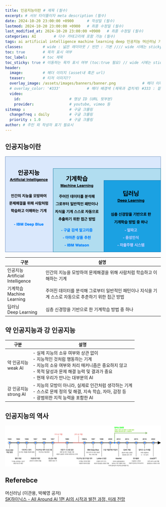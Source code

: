 ```yaml
---
title: 인공지능이란 # 제목 (필수)
excerpt: # 서브 타이틀이자 meta description (필수)
date: 2024-10-20 23:00:00 +0900      # 작성일 (필수)
lastmod: 2024-10-20 23:00:00 +0900   # 최종 수정일 (필수)
last_modified_at: 2024-10-20 23:00:00 +0900   # 최종 수정일 (필수)
categories: AI        # 다수 카테고리에 포함 가능 (필수)
tags: ai artificial intelligence machine learning deep 인공지능 머신러닝 기계학습 딥러닝      # 태그 복수개 가능 (필수)
classes:         # wide : 넓은 레이아웃 / 빈칸 : 기본 //// wide 시에는 sticky toc 불가
toc: true        # 목차 표시 여부
toc_label:       # toc 제목
toc_sticky: true # 이동하는 목차 표시 여부 (toc:true 필요) // wide 시에는 sticky toc 불가
header: 
  image:         # 헤더 이미지 (asset내 혹은 url)
  teaser:        # 티저 이미지??
  overlay_image: /assets/images/banners/banner.png            # 헤더 이미지 (제목과 겹치게)
  # overlay_color: '#333'            # 헤더 배경색 (제목과 겹치게) #333 : 짙은 회색 (필수)
  video:
    id:                      # 영상 ID (URL 뒷부분)
    provider:                # youtube, vimeo 등
sitemap :                    # 구글 크롤링
  changefreq : daily         # 구글 크롤링
  priority : 1.0             # 구글 크롤링
author: # 주인 외 작성자 표기 필요시
---
```

<!--postNo: 20241020_001-->  

## 인공지능이란  

![](/assets/images/20241020_001_001.png)  

|구분|설명|
|---|---|
|인공지능<br>Artificial Intelligence|인간의 지능을 모방하여 문제해결을 위해 사람처럼 학습하고 이해하는 기계|
|기계학습<br>Machine Learning|주어진 데이터를 분석해 그로부터 일반적인 패턴이나 지식을 기계 스스로 자동으로 추춘하기 위한 접근 방법|
|딥러닝<br>Deep Learning|심층 신경망을 기반으로 한 기계학습 방법 중 하나|


## 약 인공지능과 강 인공지능  

|구분|설명|
|---|---|
|약 인공지능<br>weak AI|- 실제 지능의 소유 여부와 상관 없이<br>- 지능적인 것처럼 행동하는 기계<br>- 지능의 소유 여부와 처리 매커니즘은 중요하지 않고<br>- 목적 달성과 문제 해결 능력 및 결과가 중요<br>- 현재 우리가 만나는 대부분의 AI|
|강 인공지능<br>strong AI|- 지능의 모방이 아니라, 실제로 인간처럼 생각하는 기계<br>- 스스로 문제 정의 및 해결, 지속 학습, 자아, 감정 등<br>- 광범위한 지적 능력을 포함한 AI|

## 인공지능의 역사  

![](/assets/images/20241020_001_002.png)    



## Referebce  

머신러닝 (이관용, 박혜영 공저)  
[SK하이닉스 - All Around AI 1편 AI의 시작과 발전 과정, 미래 전망](https://news.skhynix.co.kr/post/all-around-ai-1)  